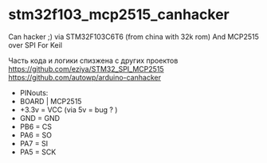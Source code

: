 # stm32f103_mcp2515_canhacker
Can hacker ;) via STM32F103C6T6 (from china with 32k rom) 
And MCP2515 over SPI
For Keil


Часть  кода и логики спизжена с других проектов
https://github.com/eziya/STM32_SPI_MCP2515
https://github.com/autowp/arduino-canhacker



 *  PINouts:
 *  BOARD | MCP2515
 *  +3.3v = VCC      (via 5v = bug ? )
 *  GND   = GND
 *  PB6  = CS
 *  PA6   = SO
 *  PA7   = SI
 *  PA5   = SCK

   